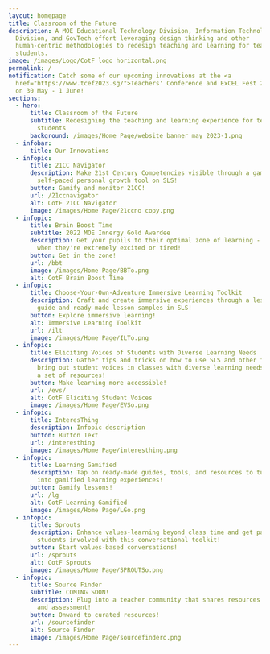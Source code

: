 ```yaml
---
layout: homepage
title: Classroom of the Future
description: A MOE Educational Technology Division, Information Technology
  Division, and GovTech effort leveraging design thinking and other
  human-centric methodologies to redesign teaching and learning for teachers and
  students.
image: /images/Logo/CotF logo horizontal.png
permalink: /
notification: Catch some of our upcoming innovations at the <a
  href="https://www.tcef2023.sg/">Teachers' Conference and ExCEL Fest 2023</a>
  on 30 May - 1 June!
sections:
  - hero:
      title: Classroom of the Future
      subtitle: Redesigning the teaching and learning experience for teachers and
        students
      background: /images/Home Page/website banner may 2023-1.png
  - infobar:
      title: Our Innovations
  - infopic:
      title: 21CC Navigator
      description: Make 21st Century Competencies visible through a gamified
        self-paced personal growth tool on SLS!
      button: Gamify and monitor 21CC!
      url: /21ccnavigator
      alt: CotF 21CC Navigator
      image: /images/Home Page/21ccno copy.png
  - infopic:
      title: Brain Boost Time
      subtitle: 2022 MOE Innergy Gold Awardee
      description: Get your pupils to their optimal zone of learning -  especially
        when they're extremely excited or tired!
      button: Get in the zone!
      url: /bbt
      image: /images/Home Page/BBTo.png
      alt: CotF Brain Boost Time
  - infopic:
      title: Choose-Your-Own-Adventure Immersive Learning Toolkit
      description: Craft and create immersive experiences through a lesson design
        guide and ready-made lesson samples in SLS!
      button: Explore immersive learning!
      alt: Immersive Learning Toolkit
      url: /ilt
      image: /images/Home Page/ILTo.png
  - infopic:
      title: Eliciting Voices of Students with Diverse Learning Needs
      description: Gather tips and tricks on how to use SLS and other features to
        bring out student voices in classes with diverse learning needs through
        a set of resources!
      button: Make learning more accessible!
      url: /evs/
      alt: CotF Eliciting Student Voices
      image: /images/Home Page/EVSo.png
  - infopic:
      title: InteresThing
      description: Infopic description
      button: Button Text
      url: /interesthing
      image: /images/Home Page/interesthing.png
  - infopic:
      title: Learning Gamified
      description: Tap on ready-made guides, tools, and resources to turn your lessons
        into gamified learning experiences!
      button: Gamify lessons!
      url: /lg
      alt: CotF Learning Gamified
      image: /images/Home Page/LGo.png
  - infopic:
      title: Sprouts
      description: Enhance values-learning beyond class time and get parents and
        students involved with this conversational toolkit!
      button: Start values-based conversations!
      url: /sprouts
      alt: CotF Sprouts
      image: /images/Home Page/SPROUTSo.png
  - infopic:
      title: Source Finder
      subtitle: COMING SOON!
      description: Plug into a teacher community that shares resources for teaching
        and assessment!
      button: Onward to curated resources!
      url: /sourcefinder
      alt: Source Finder
      image: /images/Home Page/sourcefindero.png
---
```

